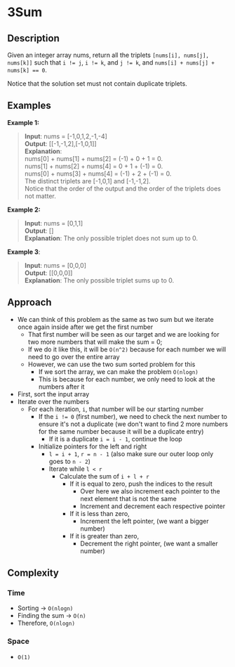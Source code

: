 # 3Sum
## Description
Given an integer array nums, return all the triplets `[nums[i], nums[j], nums[k]]` such that `i != j`, `i != k`, and `j != k`, and `nums[i] + nums[j] + nums[k] == 0`.

Notice that the solution set must not contain duplicate triplets.

## Examples
**Example 1:**
> **Input**: nums = [-1,0,1,2,-1,-4]    
**Output**: [[-1,-1,2],[-1,0,1]]  
**Explanation**:  
nums[0] + nums[1] + nums[2] = (-1) + 0 + 1 = 0.  
nums[1] + nums[2] + nums[4] = 0 + 1 + (-1) = 0.  
nums[0] + nums[3] + nums[4] = (-1) + 2 + (-1) = 0.  
The distinct triplets are [-1,0,1] and [-1,-1,2].  
Notice that the order of the output and the order of the triplets does not matter.

**Example 2:**
> **Input**: nums = [0,1,1]  
**Output**: []  
**Explanation**: The only possible triplet does not sum up to 0.

**Example 3**:
> **Input**: nums = [0,0,0]  
**Output**: [[0,0,0]]  
**Explanation**: The only possible triplet sums up to 0.

## Approach
- We can think of this problem as the same as two sum but we iterate once again inside after we get the first number
  + That first number will be seen as our target and we are looking for two more numbers that will make the sum = 0;
  + If we do it like this, it will be `O(n^2)` because for each number we will need to go over the entire array
  + However, we can use the two sum sorted problem for this
    - If we sort the array, we can make the problem `O(nlogn)`
    - This is because for each number, we only need to look at the numbers after it
- First, sort the input array
- Iterate over the numbers
  - For each iteration, `i`, that number will be our starting number
    + If the `i != 0` (first number), we need to check the next number to ensure it's not a duplicate (we don't want to find 2 more numbers for the same number because it will be a duplicate entry)
      - If it is a duplicate `i = i - 1`, continue the loop
    + Initialize pointers for the left and right
      - `l = i + 1`, `r = n - 1` (also make sure our outer loop only goes to `n - 2`)
      - Iterate while `l < r`
        + Calculate the sum of `i + l + r`
          - If it is equal to zero, push the indices to the result
            + Over here we also increment each pointer to the next element that is not the same
            + Increment and decrement each respective pointer
          - If it is less than zero, 
            + Increment the left pointer, (we want a bigger number)
          - If it is greater than zero,
            + Decrement the right pointer, (we want a smaller number)

## Complexity
### Time
- Sorting -> `O(nlogn)`
- Finding the sum -> `O(n)`
- Therefore, `O(nlogn)`

### Space
- `O(1)`